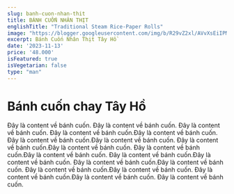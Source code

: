 ```yaml
---
slug: banh-cuon-nhan-thit
title: BÁNH CUỐN NHÂN THỊT
englishTitle: "Traditional Steam Rice-Paper Rolls"
image: "https://blogger.googleusercontent.com/img/b/R29vZ2xl/AVvXsEiIPMdg5pUqgsUtgXq6aZZlpQVqKSDjVwEegYO7YTABC0vnKjmPQO4S2Llr0yg8pM7TwWLRzxN19BdlWFcTBVcm7sESIvaqZLrC10Gzc0gtNMl_EzPzVLKoMavTmdRuEeykdFwYnaWs2BCCSsjW-GLAwztqBOcWRRWqIJA-IM9v0mzZcw/s1600/NhanThit.png"
excerpt: Bánh Cuốn Nhân Thịt Tây Hồ 
date: '2023-11-13'
price: '48.000'
isFeatured: true
isVegetarian: false
type: "man"
---
```

# Bánh cuốn chay Tây Hồ

Đây là content về bánh cuốn. Đây là content về bánh cuốn. Đây là content về bánh cuốn. Đây là content về bánh cuốn.Đây là content về bánh cuốn. Đây là content về bánh cuốn.Đây là content về bánh cuốn. Đây là content về bánh cuốn.Đây là content về bánh cuốn. Đây là content về bánh cuốn.Đây là content về bánh cuốn. Đây là content về bánh cuốn.Đây là content về bánh cuốn. Đây là content về bánh cuốn.Đây là content về bánh cuốn. Đây là content về bánh cuốn.Đây là content về bánh cuốn. Đây là content về bánh cuốn.Đây là content về bánh cuốn. Đây là content về bánh cuốn.